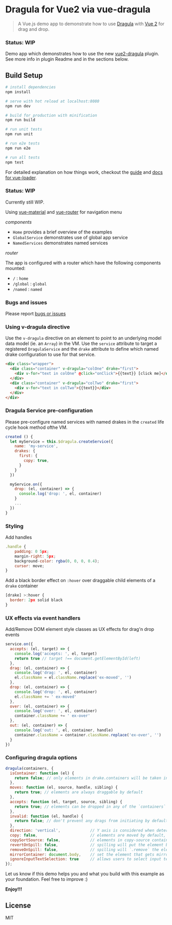 # Dragula for Vue2 via vue-dragula

> A Vue.js demo app to demonstrate how to use [Dragula](https://bevacqua.github.io/dragula/) with [Vue 2](https://vuex.vuejs.org) for drag and drop.

### Status: WIP

Demo app which demonstrates how to use the new [vue2-dragula](https://github.com/kristianmandrup/vue2-dragula) plugin.
See more info in plugin Readme and in the sections below.

## Build Setup

``` bash
# install dependencies
npm install

# serve with hot reload at localhost:8080
npm run dev

# build for production with minification
npm run build

# run unit tests
npm run unit

# run e2e tests
npm run e2e

# run all tests
npm test
```

For detailed explanation on how things work, checkout the [guide](http://vuejs-templates.github.io/webpack/)
and [docs for vue-loader](http://vuejs.github.io/vue-loader).

### Status: WIP

Currently still WIP.

Using [vue-material](https://marcosmoura.github.io/vue-material) and
[vue-router](https://router.vuejs.org/en/api/route-object.html) for navigation menu

*components*

- `Home` provides a brief overview of the examples
- `GlobalService` demonstrates use of global app service
- `NamedServices` demonstrates named services

*router*

The app is configured with a router which have the following components mounted:
- `/` : `home`
- `/global` : `global`
- `/named` : `named`

### Bugs and issues

Please report [bugs or issues](https://github.com/kristianmandrup/vue2-dragula)

### Using v-dragula directive

Use the `v-dragula` directive on an element to point to an underlying model data model (ie. an `Array`) in the VM. Use the `service` attribute to target a registered `DragulaService` and the `drake` attribute to define which named drake configuration to use for that service.

```html
<div class="wrapper">
  <div class="container" v-dragula="colOne" drake="first">
    <div v-for="text in colOne" @click="onClick">{{text}} [click me]</div>
  </div>
  <div class="container" v-dragula="colTwo" drake="first">
    <div v-for="text in colTwo">{{text}}</div>
  </div>
</div>
```

### Dragula Service pre-configuration

Please pre-configure named services with named drakes in the `created` life cycle hook method ofthe VM.

```js
created () {
  let myService = this.$dragula.createService({
    name: 'my-service',
    drakes: {
      first: {
        copy: true,
      }
    }
  })

  myService.on({
    drop: (el, container) => {
      console.log('drop: ', el, container)
    }
    ...
  })
}
```

### Styling

Add handles

```js
.handle {
    padding: 0 5px;
    margin-right: 5px;
    background-color: rgba(0, 0, 0, 0.4);
    cursor: move;
}
```

Add a black border effect on `:hover` over draggable child elements of a `drake` container

```js
[drake] >:hover {
  border: 2px solid black
}
```

### UX effects via event handlers

Add/Remove DOM element style classes as UX effects for drag'n drop events

```js
service.on({
  accepts: (el, target) => {
    console.log('accepts: ', el, target)
    return true // target !== document.getElementById(left)
  },
  drag: (el, container) => {
    console.log('drag: ', el, container)
    el.className = el.className.replace('ex-moved', '')
  },
  drop: (el, container) => {
    console.log('drop: ', el, container)
    el.className += ' ex-moved'
  },
  over: (el, container) => {
    console.log('over: ', el, container)
    container.className += ' ex-over'
  },
  out: (el, container) => {
    console.log('out: ', el, container, handle)
    container.className = container.className.replace('ex-over', '')
  }
})
```

### Configuring dragula options

```js
dragula(containers, {
  isContainer: function (el) {
    return false; // only elements in drake.containers will be taken into account
  },
  moves: function (el, source, handle, sibling) {
    return true; // elements are always draggable by default
  },
  accepts: function (el, target, source, sibling) {
    return true; // elements can be dropped in any of the `containers` by default
  },
  invalid: function (el, handle) {
    return false; // don't prevent any drags from initiating by default
  },
  direction: 'vertical',             // Y axis is considered when determining where an element would be dropped
  copy: false,                       // elements are moved by default, not copied
  copySortSource: false,             // elements in copy-source containers can be reordered
  revertOnSpill: false,              // spilling will put the element back where it was dragged from, if this is true
  removeOnSpill: false,              // spilling will `.remove` the element, if this is true
  mirrorContainer: document.body,    // set the element that gets mirror elements appended
  ignoreInputTextSelection: true     // allows users to select input text, see details below
});
```

Let us know if this demo helps you and what you build with this example as your foundation. Feel free to improve :)

**Enjoy!!!**

## License

MIT